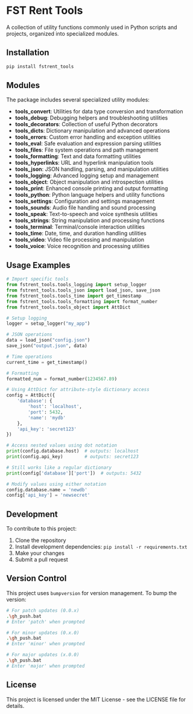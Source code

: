 # FST Rent Tools

A collection of utility functions commonly used in Python scripts and projects, organized into specialized modules.

## Installation

```bash
pip install fstrent_tools
```

## Modules

The package includes several specialized utility modules:

- **tools_convert**: Utilities for data type conversion and transformation
- **tools_debug**: Debugging helpers and troubleshooting utilities
- **tools_decorators**: Collection of useful Python decorators
- **tools_dicts**: Dictionary manipulation and advanced operations
- **tools_errors**: Custom error handling and exception utilities
- **tools_eval**: Safe evaluation and expression parsing utilities
- **tools_files**: File system operations and path management
- **tools_formatting**: Text and data formatting utilities
- **tools_hyperlinks**: URL and hyperlink manipulation tools
- **tools_json**: JSON handling, parsing, and manipulation utilities
- **tools_logging**: Advanced logging setup and management
- **tools_object**: Object manipulation and introspection utilities
- **tools_print**: Enhanced console printing and output formatting
- **tools_python**: Python language helpers and utility functions
- **tools_settings**: Configuration and settings management
- **tools_sounds**: Audio file handling and sound processing
- **tools_speak**: Text-to-speech and voice synthesis utilities
- **tools_strings**: String manipulation and processing functions
- **tools_terminal**: Terminal/console interaction utilities
- **tools_time**: Date, time, and duration handling utilities
- **tools_video**: Video file processing and manipulation
- **tools_voice**: Voice recognition and processing utilities

## Usage Examples

```python
# Import specific tools
from fstrent_tools.tools_logging import setup_logger
from fstrent_tools.tools_json import load_json, save_json
from fstrent_tools.tools_time import get_timestamp
from fstrent_tools.tools_formatting import format_number
from fstrent_tools.tools_object import AttDict

# Setup logging
logger = setup_logger("my_app")

# JSON operations
data = load_json("config.json")
save_json("output.json", data)

# Time operations
current_time = get_timestamp()

# Formatting
formatted_num = format_number(1234567.89)

# Using AttDict for attribute-style dictionary access
config = AttDict({
    'database': {
        'host': 'localhost',
        'port': 5432,
        'name': 'mydb'
    },
    'api_key': 'secret123'
})

# Access nested values using dot notation
print(config.database.host)  # outputs: localhost
print(config.api_key)        # outputs: secret123

# Still works like a regular dictionary
print(config['database']['port'])  # outputs: 5432

# Modify values using either notation
config.database.name = 'newdb'
config['api_key'] = 'newsecret'
```

## Development

To contribute to this project:

1. Clone the repository
2. Install development dependencies: `pip install -r requirements.txt`
3. Make your changes
4. Submit a pull request

## Version Control

This project uses `bumpversion` for version management. To bump the version:

```bash
# For patch updates (0.0.x)
.\gh_push.bat
# Enter 'patch' when prompted

# For minor updates (0.x.0)
.\gh_push.bat
# Enter 'minor' when prompted

# For major updates (x.0.0)
.\gh_push.bat
# Enter 'major' when prompted
```

## License

This project is licensed under the MIT License - see the LICENSE file for details.